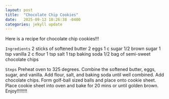 ```yaml
---
layout: post
title:  "Chocolate Chip Cookies"
date:   2025-09-12 10:26:38 -0400
categories: jekyll update
---
```

Here is a recipe for chocolate chip cookies!!!

`Ingredients`
2 sticks of softened butter
2 eggs
1 c sugar
1/2 brown sugar
1 tsp vanilla
2 c flour
1 tsp salt
1 tsp baking soda
1/2 bag of semi-sweet chocolate chips

`Steps`
Preheat oven to 325 degrees. Combine the softened butter, eggs, sugar, and vanilla. Add flour, salt, and baking soda until well combined. Add chocolate chips. Form golf-ball sized balls and place onto cookie sheet. Place cookie sheet into oven and bake for 20 mins or until golden brown. Enjoy!!!!!!!!

